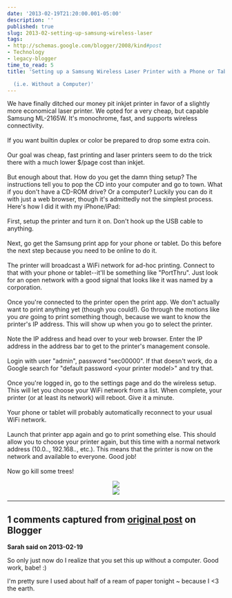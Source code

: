 ```yaml
---
date: '2013-02-19T21:20:00.001-05:00'
description: ''
published: true
slug: 2013-02-setting-up-samsung-wireless-laser
tags:
- http://schemas.google.com/blogger/2008/kind#post
- Technology
- legacy-blogger
time_to_read: 5
title: 'Setting up a Samsung Wireless Laser Printer with a Phone or Tablet

  (i.e. Without a Computer)'
---
```


We have finally ditched our money pit inkjet printer in favor of a slightly more economical laser printer. We opted for a very cheap, but capable Samsung ML-2165W. It's monochrome, fast, and supports wireless connectivity. <br />
<br />
If you want builtin duplex or color be prepared to drop some extra coin.<br />
<br />
Our goal was cheap, fast printing and laser printers seem to do the trick there with a much lower $/page cost than inkjet.<br />
<br />
But enough about that. How do you get the damn thing setup? The instructions tell you to pop the CD into your computer and go to town. What if you don't have a CD-ROM drive? Or a computer? Luckily you can do it with just a web browser, though it's admittedly not the simplest process. Here's how I did it with my iPhone/iPad:<br />
<br />
First, setup the printer and turn it on. Don't hook up the USB cable to anything.<br />
<br />
Next, go get the Samsung print app for your phone or tablet. Do this before the next step because you need to be online to do it.<br />
<br />
The printer will broadcast a WiFi network for ad-hoc printing. Connect to that with your phone or tablet--it'll be something like "PortThru". Just look for an open network with a good signal that looks like it was named by a corporation.<br />
<br />
Once you're connected to the printer open the print app. We don't actually want to print anything yet (though you could!). Go through the motions like you <em>are</em> going to print something though, because we want to know the printer's IP address. This will show up when you go to select the printer.<br />
<br />
Note the IP address and head over to your web browser. Enter the IP address in the address bar to get to the printer's management console.<br />
<br />
Login with user "admin", password "sec00000". If that doesn't work, do a Google search for "default password &lt;your printer model&gt;" and try that.<br />
<br />
Once you're logged in, go to the settings page and do the wireless setup. This will let you choose your WiFi network from a list. When complete, your printer (or at least its network) will reboot. Give it a minute.<br />
<br />
Your phone or tablet will probably automatically reconnect to your usual WiFi network.<br />
<br />
Launch that printer app again and go to print something else. This should allow you to choose your printer again, but this time with a normal network address (10.0.*.*, 192.168.*.*, etc.). This means that the printer is now on the network and available to everyone. Good job!<br />
<br />
Now go kill some trees! 

<div class="separator" style="clear: both; text-align: center;"><a href="https://lh3.googleusercontent.com/-zhKBuMUGGrk/USQy0wjnCUI/AAAAAAAAFiE/gQCkcyhTjjk/s640/blogger-image-855070614.jpg" style="margin-left: 1em; margin-right: 1em;"><img border="0" src="https://lh3.googleusercontent.com/-zhKBuMUGGrk/USQy0wjnCUI/AAAAAAAAFiE/gQCkcyhTjjk/s640/blogger-image-855070614.jpg" /></a></div> 

<div class="separator" style="clear: both; text-align: center;"><a href="https://lh4.googleusercontent.com/-SgC8NNFR37M/USQy2F7rA4I/AAAAAAAAFiM/KNZs8Z1CLPE/s640/blogger-image-519166345.jpg" style="margin-left: 1em; margin-right: 1em;"><img border="0" src="https://lh4.googleusercontent.com/-SgC8NNFR37M/USQy2F7rA4I/AAAAAAAAFiM/KNZs8Z1CLPE/s640/blogger-image-519166345.jpg" /></a></div>

---

## 1 comments captured from [original post](https://blog.wassupy.com/2013/02/setting-up-samsung-wireless-laser.html) on Blogger

**Sarah said on 2013-02-19**

So only just now do I realize that you set this up without a computer.  Good work, babe! :)

I'm pretty sure I used about half of a ream of paper tonight ~ because I &lt;3 the earth.

